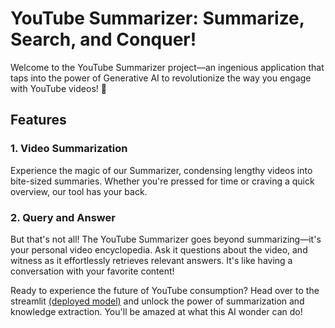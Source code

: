 # YouTube Summarizer: Summarize, Search, and Conquer!

Welcome to the YouTube Summarizer project—an ingenious application that taps into the power of Generative AI to revolutionize the way you engage with YouTube videos! 🚀


## Features

### 1. **Video Summarization**

Experience the magic of our Summarizer, condensing lengthy videos into bite-sized summaries. Whether you're pressed for time or craving a quick overview, our tool has your back.

### 2. **Query and Answer**

But that's not all! The YouTube Summarizer goes beyond summarizing—it's your personal video encyclopedia. Ask it questions about the video, and witness as it effortlessly retrieves relevant answers. It's like having a conversation with your favorite content!



Ready to experience the future of YouTube consumption? Head over to the streamlit [(deployed model)](https://youtubesummary-cnglha8eviff3q4rawuw72.streamlit.app) and unlock the power of summarization and knowledge extraction. You'll be amazed at what this AI wonder can do!
